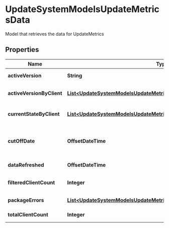

# UpdateSystemModelsUpdateMetricsData

Model that retrieves the data for UpdateMetrics

## Properties

| Name | Type | Description | Notes |
|------------ | ------------- | ------------- | -------------|
|**activeVersion** | **String** | Active version (bundle number) of update type. |  [optional] |
|**activeVersionByClient** | [**List&lt;UpdateSystemModelsUpdateMetricsDataActiveVersionByClientRecord&gt;**](UpdateSystemModelsUpdateMetricsDataActiveVersionByClientRecord.md) | Generic collection that is of type ActiveVersionByClientRecord |  [optional] |
|**currentStateByClient** | [**List&lt;UpdateSystemModelsUpdateMetricsDataCurrentStateByClientRecord&gt;**](UpdateSystemModelsUpdateMetricsDataCurrentStateByClientRecord.md) | Generic collection that is of type CurrentStateByClientRecord |  [optional] |
|**cutOffDate** | **OffsetDateTime** | Date that has been configured to only show the most recent clients with a cut off date. (Ex. year from current date) |  [optional] |
|**dataRefreshed** | **OffsetDateTime** | Data was refreshed at this time. |  [optional] |
|**filteredClientCount** | **Integer** | Sum of clients represented              Filtered by updateType and lastCheckedInDate |  [optional] |
|**packageErrors** | [**List&lt;UpdateSystemModelsUpdateMetricsDataPackageErrorsRecord&gt;**](UpdateSystemModelsUpdateMetricsDataPackageErrorsRecord.md) | Generic collection that is of type PackageErrorsRecord |  [optional] |
|**totalClientCount** | **Integer** | Total clients we have ever serviced |  [optional] |



